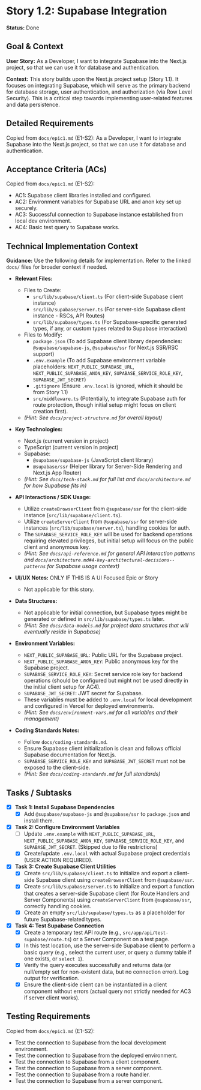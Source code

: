 # Story 1.2: Supabase Integration

**Status:** Done

## Goal & Context

**User Story:** As a Developer, I want to integrate Supabase into the Next.js project, so that we can use it for database and authentication.

**Context:** This story builds upon the Next.js project setup (Story 1.1). It focuses on integrating Supabase, which will serve as the primary backend for database storage, user authentication, and authorization (via Row Level Security). This is a critical step towards implementing user-related features and data persistence.

## Detailed Requirements

Copied from `docs/epic1.md` (E1-S2):
As a Developer, I want to integrate Supabase into the Next.js project, so that we can use it for database and authentication.

## Acceptance Criteria (ACs)

Copied from `docs/epic1.md` (E1-S2):

- AC1: Supabase client libraries installed and configured.
- AC2: Environment variables for Supabase URL and anon key set up securely.
- AC3: Successful connection to Supabase instance established from local dev environment.
- AC4: Basic test query to Supabase works.

## Technical Implementation Context

**Guidance:** Use the following details for implementation. Refer to the linked `docs/` files for broader context if needed.

- **Relevant Files:**

  - Files to Create:
    - `src/lib/supabase/client.ts` (For client-side Supabase client instance)
    - `src/lib/supabase/server.ts` (For server-side Supabase client instance - RSCs, API Routes)
    - `src/lib/supabase/types.ts` (For Supabase-specific generated types, if any, or custom types related to Supabase interaction)
  - Files to Modify:
    - `package.json` (To add Supabase client library dependencies: `@supabase/supabase-js`, `@supabase/ssr` for Next.js SSR/RSC support)
    - `.env.example` (To add Supabase environment variable placeholders: `NEXT_PUBLIC_SUPABASE_URL`, `NEXT_PUBLIC_SUPABASE_ANON_KEY`, `SUPABASE_SERVICE_ROLE_KEY`, `SUPABASE_JWT_SECRET`)
    - `.gitignore` (Ensure `.env.local` is ignored, which it should be from Story 1.1)
    - `src/middleware.ts` (Potentially, to integrate Supabase auth for route protection, though initial setup might focus on client creation first).
  - _(Hint: See `docs/project-structure.md` for overall layout)_

- **Key Technologies:**

  - Next.js (current version in project)
  - TypeScript (current version in project)
  - Supabase:
    - `@supabase/supabase-js` (JavaScript client library)
    - `@supabase/ssr` (Helper library for Server-Side Rendering and Next.js App Router)
  - _(Hint: See `docs/tech-stack.md` for full list and `docs/architecture.md` for how Supabase fits in)_

- **API Interactions / SDK Usage:**

  - Utilize `createBrowserClient` from `@supabase/ssr` for the client-side instance (`src/lib/supabase/client.ts`).
  - Utilize `createServerClient` from `@supabase/ssr` for server-side instances (`src/lib/supabase/server.ts`), handling cookies for auth.
  - The `SUPABASE_SERVICE_ROLE_KEY` will be used for backend operations requiring elevated privileges, but initial setup will focus on the public client and anonymous key.
  - _(Hint: See `docs/api-reference.md` for general API interaction patterns and `docs/architecture.md#4-key-architectural-decisions--patterns` for Supabase usage context)_

- **UI/UX Notes:** ONLY IF THIS IS A UI Focused Epic or Story

  - Not applicable for this story.

- **Data Structures:**

  - Not applicable for initial connection, but Supabase types might be generated or defined in `src/lib/supabase/types.ts` later.
  - _(Hint: See `docs/data-models.md` for project data structures that will eventually reside in Supabase)_

- **Environment Variables:**

  - `NEXT_PUBLIC_SUPABASE_URL`: Public URL for the Supabase project.
  - `NEXT_PUBLIC_SUPABASE_ANON_KEY`: Public anonymous key for the Supabase project.
  - `SUPABASE_SERVICE_ROLE_KEY`: Secret service role key for backend operations (should be configured but might not be used directly in the initial client setup for AC4).
  - `SUPABASE_JWT_SECRET`: JWT secret for Supabase.
  - These variables must be added to `.env.local` for local development and configured in Vercel for deployed environments.
  - _(Hint: See `docs/environment-vars.md` for all variables and their management)_

- **Coding Standards Notes:**
  - Follow `docs/coding-standards.md`.
  - Ensure Supabase client initialization is clean and follows official Supabase documentation for Next.js.
  - `SUPABASE_SERVICE_ROLE_KEY` and `SUPABASE_JWT_SECRET` must not be exposed to the client-side.
  - _(Hint: See `docs/coding-standards.md` for full standards)_

## Tasks / Subtasks

- [x] **Task 1: Install Supabase Dependencies**
  - [x] Add `@supabase/supabase-js` and `@supabase/ssr` to `package.json` and install them.
- [x] **Task 2: Configure Environment Variables**
  - [ ] Update `.env.example` with `NEXT_PUBLIC_SUPABASE_URL`, `NEXT_PUBLIC_SUPABASE_ANON_KEY`, `SUPABASE_SERVICE_ROLE_KEY`, and `SUPABASE_JWT_SECRET`. (Skipped due to file restrictions)
  - [x] Create/update `.env.local` with actual Supabase project credentials (USER ACTION REQUIRED).
- [x] **Task 3: Create Supabase Client Utilities**
  - [x] Create `src/lib/supabase/client.ts` to initialize and export a client-side Supabase client using `createBrowserClient` from `@supabase/ssr`.
  - [x] Create `src/lib/supabase/server.ts` to initialize and export a function that creates a server-side Supabase client (for Route Handlers and Server Components) using `createServerClient` from `@supabase/ssr`, correctly handling cookies.
  - [x] Create an empty `src/lib/supabase/types.ts` as a placeholder for future Supabase-related types.
- [x] **Task 4: Test Supabase Connection**
  - [x] Create a temporary test API route (e.g., `src/app/api/test-supabase/route.ts`) or a Server Component on a test page.
  - [x] In this test location, use the server-side Supabase client to perform a basic query (e.g., select the current user, or query a dummy table if one exists, or `select 1`).
  - [x] Verify the query executes successfully and returns data (or null/empty set for non-existent data, but no connection error). Log output for verification.
  - [x] Ensure the client-side client can be instantiated in a client component without errors (actual query not strictly needed for AC3 if server client works).

## Testing Requirements

Copied from `docs/epic1.md` (E1-S2):

- Test the connection to Supabase from the local development environment.
- Test the connection to Supabase from the deployed environment.
- Test the connection to Supabase from a client component.
- Test the connection to Supabase from a server component.
- Test the connection to Supabase from a route handler.
- Test the connection to Supabase from a server component.
